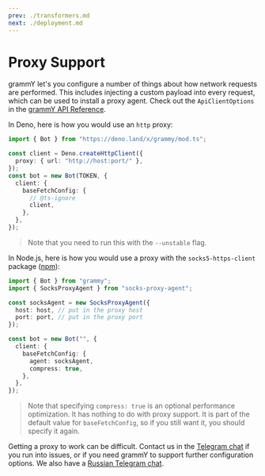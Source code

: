 ```yaml
---
prev: ./transformers.md
next: ./deployment.md
---
```


# Proxy Support

grammY let's you configure a number of things about how network requests are performed.
This includes injecting a custom payload into every request, which can be used to install a proxy agent.
Check out the `ApiClientOptions` in the [grammY API Reference](/ref/core/ApiClientOptions.md).

In Deno, here is how you would use an `http` proxy:

```ts
import { Bot } from "https://deno.land/x/grammy/mod.ts";

const client = Deno.createHttpClient({
  proxy: { url: "http://host:port/" },
});
const bot = new Bot(TOKEN, {
  client: {
    baseFetchConfig: {
      // @ts-ignore
      client,
    },
  },
});
```

> Note that you need to run this with the `--unstable` flag.

In Node.js, here is how you would use a proxy with the `socks5-https-client` package ([npm](https://www.npmjs.com/package/socks-proxy-agent)):

```ts
import { Bot } from "grammy";
import { SocksProxyAgent } from "socks-proxy-agent";

const socksAgent = new SocksProxyAgent({
  host: host, // put in the proxy host
  port: port, // put in the proxy port
});

const bot = new Bot("", {
  client: {
    baseFetchConfig: {
      agent: socksAgent,
      compress: true,
    },
  },
});
```

> Note that specifying `compress: true` is an optional performance optimization.
> It has nothing to do with proxy support.
> It is part of the default value for `baseFetchConfig`, so if you still want it, you should specify it again.

Getting a proxy to work can be difficult.
Contact us in the [Telegram chat](https://t.me/grammyjs) if you run into issues, or if you need grammY to support further configuration options.
We also have a [Russian Telegram chat](https://t.me/grammyjs_ru).
